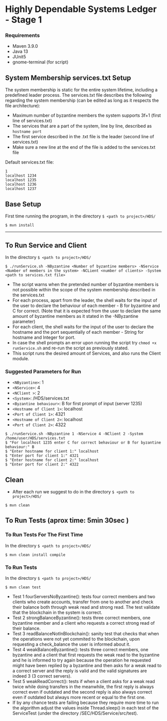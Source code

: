 # Highly Dependable Systems Ledger - Stage 1

### Requirements

- Maven 3.9.0
- Java 13
- JUnit5
- gnome-terminal (for script)

## System Membership services.txt Setup
The system membership is static for the entire system lifetime, including a predefined leader process.
The services.txt file describes the following regarding the system membership (can be edited as long as it respects the file architecture):
- Maximum number of byzantine members the system supports 3f+1 (first line of services.txt)
- The services that are a part of the system, line by line, described as ```hostname port```
- The first service described in the .txt file is the leader (second line of services.txt)
- Make sure a new line at the end of the file is added to the services.txt file

Default services.txt file:

```agsl
1
localhost 1234
localhost 1235
localhost 1236
localhost 1237

```

## Base Setup

First time running the program, in the directory ```$ <path to project>/HDS/```
```shell
$ mvn install
```

---

## To Run Service and Client

In the directory ```$ <path to project>/HDS/```
```shell
$ ./runService.sh -NByzantine <Number of byzantine members> -NService <Number of members in the system> -NCLient <number of clients> -System <path to services.txt file>
```

- The script warns when the pretended number of byzantine members is not possible within the scope of the system membership described in the services.txt
- For each process, apart from the leader, the shell waits for the input of the user to declare the behaviour of each member - B for byzantine and C for correct. (Note that it is expected from the user to declare the same amount of byzantine members as it stated in the -NByzantine parameter)
- For each client, the shell waits for the input of the user to declare the hostname and the port sequentially of each member - String for hostname and Integer for port.
- In case the shell prompts an error upon running the script try ```chmod +x runService.sh``` and re-run the script as previously stated.
- This script runs the desired amount of Services, and also runs the Client module.

### Suggested Parameters for Run

- `<NByzantine>`: 1
- `<NService>`: 4
- `<NClient >`: 2
- `<System>`: <absolute path of user>/HDS/services.txt
- `<Byzantine behaviour>`: B for first prompt of input (server 1235)
- `<Hostname of Client 1>`: localhost
- `<Port of Client 1>`: 4321
- `<Hostname of Client 2>`: localhost
- `<Port of Client 2>`: 4322

```shell
$ ./runService.sh -NByzantine 1 -NService 4 -NClient 2 -System /home/user/HDS/services.txt 
$ "For localhost 1235 enter C for correct behaviour or B for byzantine behaviour:" B
$ "Enter hostname for client 1:" localhost
$ "Enter port for client 1:" 4321
$ "Enter hostname for client 2:" localhost 
$ "Enter port for client 2:" 4322
```

## Clean

- After each run we suggest to do in the directory ```$ <path to project>/HDS/```
```shell
$ mvn clean
```

## To Run Tests (aprox time: 5min 30sec )

### To Run Tests For The First Time

In the directory ```$ <path to project>/HDS/```
```shell
$ mvn clean install compile
```

### To Run Tests

In the directory ```$ <path to project>/HDS/```
```shell
$ mvn clean test
```

- Test 1 fourServersNoByzantine(): tests four correct members and two clients who create accounts, transfer from one to another and check their balance both through weak read and strong read. The test validate that the blockchain in the system is correct.
- Test 2 strongBalanceByzantine(): tests three correct members, one byzantine member and a client who requests a correct strong read of their balance.
- Test 3 readBalanceNotInBlockchain(): sanity test that checks that when the operations were not yet commited to the blockchain, upon requesting a check_balance the user is informed about it.
- Test 4 weakBalanceByzantine(): tests three correct members, one byzantine and a client that first requests the weak read to the byzantine and he is informed to try again because the operation he requested might have been replied by a byzantine and then asks for a weak read to a correct server and the reply is valid and the valid signatures are indeed 3 (3 correct servers).
- Test 5 weakReadCorrect(): tests if when a client asks for a weak read twice while doing transfers in the meanwhile, the first reply is always correct even if outdated and the second reply is also always correct even if outdated but always more recent or equal to the first one.
- If by any chance tests are failing because they require more time to run the algorithm adjust the values inside Thread.sleep(<value>) in each test of the ServiceTest (under the directory /SEC/HDS/Service/src/test).